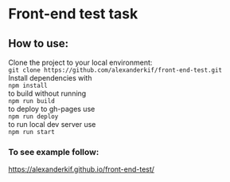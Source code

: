 # Front-end test task
## How to use:
Clone the project to your local environment: <br>
`git clone https://github.com/alexanderkif/front-end-test.git` <br>
Install dependencies with <br>
`npm install` <br>
to build without running <br>
`npm run build` <br>
to deploy to gh-pages use <br>
`npm run deploy`<br>
to run local dev server use <br>
`npm run start`<br>
### To see example follow:
https://alexanderkif.github.io/front-end-test/